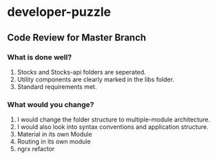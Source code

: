 # developer-puzzle


## Code Review for Master Branch

### What is done well?
1. Stocks and Stocks-api folders are seperated.
2. Utility components are clearly marked in the libs folder.
3. Standard requirements met.
  
### What would you change?
1. I would change the folder structure to multiple-module architecture.
2. I would also look into syntax conventions and application structure.
3. Material in its own Module
4. Routing in its own module
5. ngrx refactor